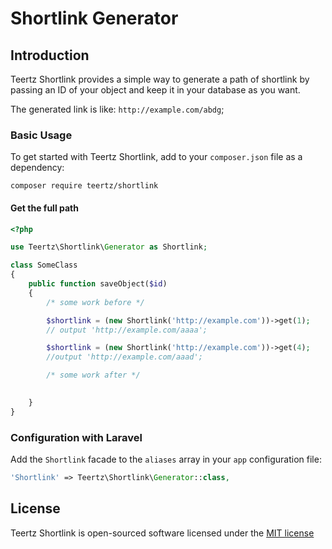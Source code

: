 # Shortlink Generator

## Introduction

Teertz Shortlink provides a simple way to generate a path of shortlink by passing an ID of your object and keep it in your database as you want.

The generated link is like: `http://example.com/abdg`;

### Basic Usage

To get started with Teertz Shortlink, add to your `composer.json` file as a dependency:

    composer require teertz/shortlink

#### Get the full path
```php
<?php

use Teertz\Shortlink\Generator as Shortlink;

class SomeClass
{
    public function saveObject($id)
    {
        /* some work before */

        $shortlink = (new Shortlink('http://example.com'))->get(1);
        // output 'http://example.com/aaaa';

        $shortlink = (new Shortlink('http://example.com'))->get(4);
        //output 'http://example.com/aaad';

        /* some work after */
    

    }
}
```

### Configuration with Laravel

Add the `Shortlink` facade to the `aliases` array in your `app` configuration file:

```php
'Shortlink' => Teertz\Shortlink\Generator::class,
```

## License

Teertz Shortlink is open-sourced software licensed under the [MIT license](http://opensource.org/licenses/MIT)